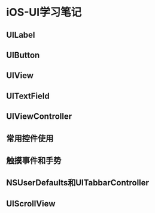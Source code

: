 # iOS-UI学习笔记

## UILabel

## UIButton

## UIView

## UITextField

## UIViewController

## 常用控件使用

## 触摸事件和手势

## NSUserDefaults和UITabbarController

## UIScrollView 